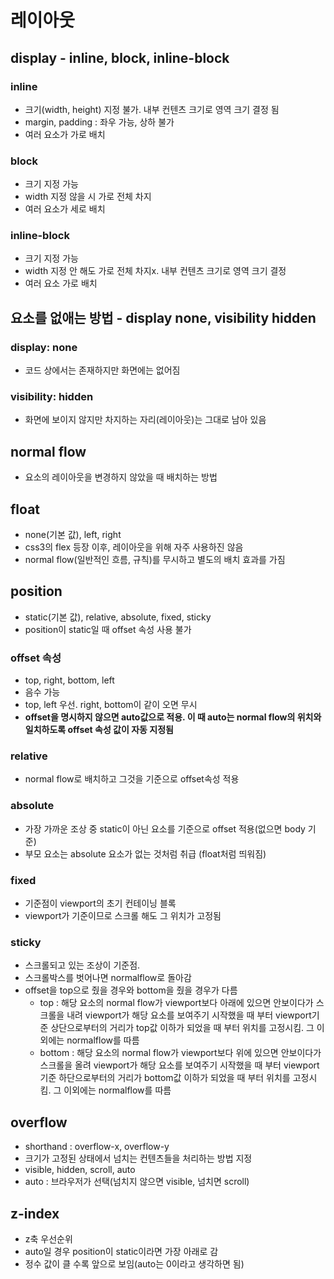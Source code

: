 # 레이아웃

## display - inline, block, inline-block

### inline

- 크기(width, height) 지정 불가. 내부 컨텐츠 크기로 영역 크기 결정 됨
- margin, padding : 좌우 가능, 상하 불가
- 여러 요소가 가로 배치

### block

- 크기 지정 가능
- width 지정 않을 시 가로 전체 차지
- 여러 요소가 세로 배치

### inline-block

- 크기 지정 가능
- width 지정 안 해도 가로 전체 차지x. 내부 컨텐츠 크기로 영역 크기 결정
- 여러 요소 가로 배치

## 요소를 없애는 방법 - display none, visibility hidden

### display: none

- 코드 상에서는 존재하지만 화면에는 없어짐

### visibility: hidden

- 화면에 보이지 않지만 차지하는 자리(레이아웃)는 그대로 남아 있음

## normal flow

- 요소의 레이아웃을 변경하지 않았을 때 배치하는 방법

## float

- none(기본 값), left, right
- css3의 flex 등장 이후, 레이아웃을 위해 자주 사용하진 않음
- normal flow(일반적인 흐름, 규칙)를 무시하고 별도의 배치 효과를 가짐

## position

- static(기본 값), relative, absolute, fixed, sticky
- position이 static일 때 offset 속성 사용 불가

### offset 속성

- top, right, bottom, left
- 음수 가능
- top, left 우선. right, bottom이 같이 오면 무시
- **offset을 명시하지 않으면 auto값으로 적용. 이 때 auto는 normal flow의 위치와 일치하도록 offset 속성 값이 자동 지정됨**

### relative

- normal flow로 배치하고 그것을 기준으로 offset속성 적용

### absolute

- 가장 가까운 조상 중 static이 아닌 요소를 기준으로 offset 적용(없으면 body 기준)
- 부모 요소는 absolute 요소가 없는 것처럼 취급 (float처럼 띄워짐)

### fixed

- 기준점이 viewport의 초기 컨테이닝 블록
- viewport가 기준이므로 스크롤 해도 그 위치가 고정됨

### sticky

- 스크롤되고 있는 조상이 기준점.
- 스크롤박스를 벗어나면 normalflow로 돌아감
- offset을 top으로 줬을 경우와 bottom을 줬을 경우가 다름
    - top : 해당 요소의 normal flow가 viewport보다 아래에 있으면 안보이다가 스크롤을 내려 viewport가 해당 요소를 보여주기 시작했을 때 부터 viewport기준 상단으로부터의 거리가 top값 이하가 되었을 때 부터 위치를 고정시킴. 그 이외에는 normalflow를 따름
    - bottom : 해당 요소의 normal flow가 viewport보다 위에 있으면 안보이다가 스크롤을 올려 viewport가 해당 요소를 보여주기 시작했을 때 부터 viewport기준 하단으로부터의 거리가 bottom값 이하가 되었을 때 부터 위치를 고정시킴. 그 이외에는 normalflow를 따름

## overflow

- shorthand : overflow-x, overflow-y
- 크기가 고정된 상태에서 넘치는 컨텐츠들을 처리하는 방법 지정
- visible, hidden, scroll, auto
- auto : 브라우저가 선택(넘치지 않으면 visible, 넘치면 scroll)

## z-index

- z축 우선순위
- auto일 경우 position이 static이라면 가장 아래로 감
- 정수 값이 클 수록 앞으로 보임(auto는 0이라고 생각하면 됨)